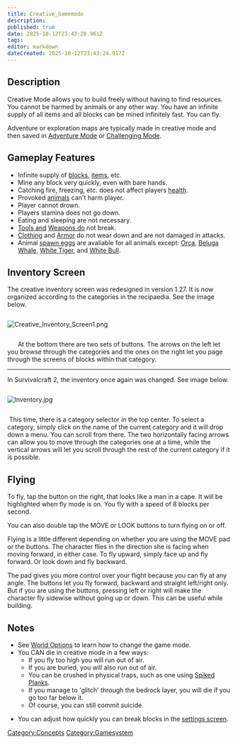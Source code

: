 ```yaml
---
title: Creative_Gamemode
description: 
published: true
date: 2025-10-12T23:43:28.961Z
tags: 
editor: markdown
dateCreated: 2025-10-12T23:43:24.917Z
---
```


## Description

Creative Mode allows you to build freely without having to find
resources. You cannot be harmed by animals or any other way. You have an
infinite supply of all items and all blocks can be mined infinitely
fast. You can fly.

Adventure or exploration maps are typically made in creative mode and
then saved in [Adventure Mode](Adventure_Gamemode "wikilink") or
[Challenging Mode](Challenging_Gamemode "wikilink").

## Gameplay Features

  - Infinite supply of [blocks](:Category:_Blocks "wikilink"),
    [items](:Category:Items "wikilink"), etc.
  - Mine any block very quickly, even with bare hands. 
  - Catching fire, freezing, etc. does not affect players
    [health](Health_and_Damage_System "wikilink").
  - Provoked [animals](:Category:Animals "wikilink") can't harm player.
  - Player cannot drown.
  - Players stamina does not go down.
  - Eating and sleeping are not necessary.
  - [Tools and](:Category:Tools "wikilink") [Weapons
    do](:Category:Weapons "wikilink") not break.
  - [Clothing](Clothing "wikilink") and [Armor](Armor "wikilink") do not
    wear down and are not damaged in attacks.
  - Animal [spawn eggs](Creative_Eggs "wikilink") are avaliable for all
    animals except: [Orca](Orca "wikilink"), [Beluga
    Whale](Beluga_Whale "wikilink"), [White
    Tiger](White_Tiger "wikilink"), and [White
    Bull](White_Bull "wikilink").

## Inventory Screen 

The creative inventory screen was redesigned in version 1.27. It is now
organized according to the categories in the recipaedia. See the image
below.

<div style="overflow:hidden">

![Creative_Inventory_Screen1.png](Creative_Inventory_Screen1.png
"Creative_Inventory_Screen1.png")

</div>

      At the bottom there are two sets of buttons. The arrows on the
left let you browse through the categories and the ones on the right let
you page through the screens of blocks within that category. 

-----

In Survivalcraft 2, the inventory once again was changed. See image
below. 

<div style="overflow:hidden">

![Inventory.jpg](Inventory.jpg "Inventory.jpg")

</div>

 This time, there is a category selector in the top center. To select a
category, simply click on the name of the current category and it will
drop down a menu. You can scroll from there. The two horizontally facing
arrows can allow you to move through the categories one at a time, while
the vertical arrows will let you scroll through the rest of the current
category if it is possible.

## Flying

To fly, tap the button on the right, that looks like a man in a cape. It
will be highlighted when fly mode is on. You fly with a speed of 8
blocks per second. 

You can also double tap the MOVE or LOOK buttons to turn flying on or
off. 

Flying is a little different depending on whether you are using the MOVE
pad or the buttons. The character flies in the direction she is facing
when moving forward, in either case. To fly upward, simply face up and
fly forward. Or look down and fly backward.

The pad gives you more control over your flight because you can fly at
any angle. The buttons let you fly forward, backward and straight
left/right only. But if you are using the buttons, pressing left or
right will make the character fly sidewise without going up or down.
This can be useful while building.

## Notes

  - See [World Options](World_Options "wikilink") to learn how to change
    the game mode.
  - You CAN die in creative mode in a few ways:
      - If you fly too high you will run out of air.
      - If you are buried, you will also run out of air.
      - You can be crushed in physical traps, such as one using [Spiked
        Planks](Spiked_Plank "wikilink").
      - If you manage to 'glitch' through the bedrock layer, you will
        die if you go too far below it.
      - Of course, you can still commit suicide.

<!-- end list -->

  - You can adjust how quickly you can break blocks in the [settings
    screen](Game_Settings "wikilink"). 

[Category:Concepts](Category:Concepts "wikilink")
[Category:Gamesystem](Category:Gamesystem "wikilink")
